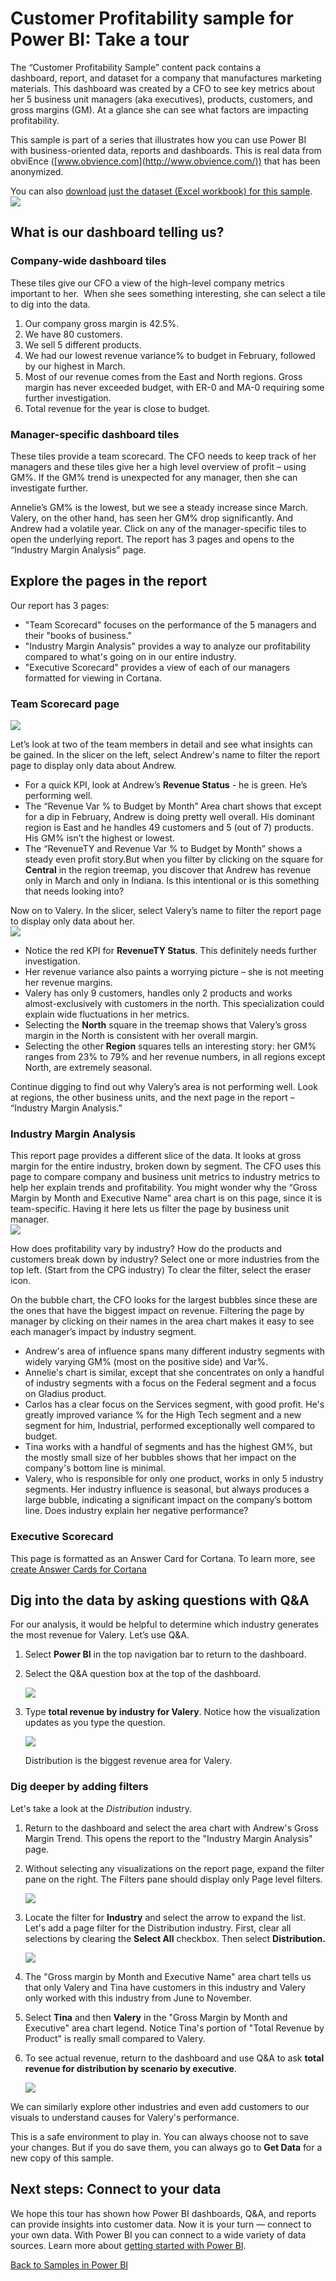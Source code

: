 ﻿<properties
   pageTitle="Customer Profitability sample for Power BI: Take a tour"
   description="Customer Profitability sample for Power BI: Take a tour"
   services="powerbi"
   documentationCenter=""
   authors="amandacofsky"
   manager="erikre"
   backup=""
   editor=""
   tags=""
   qualityFocus="no"
   qualityDate=""/>

<tags
   ms.service="powerbi"
   ms.devlang="NA"
   ms.topic="article"
   ms.tgt_pltfrm="NA"
   ms.workload="powerbi"
   ms.date="10/29/2017"
   ms.author="mihart"/>

# Customer Profitability sample for Power BI: Take a tour  

The “Customer Profitability Sample” content pack contains a dashboard, report, and dataset for a company that manufactures marketing materials. This dashboard was created by a CFO to see key metrics about her 5 business unit managers (aka executives), products, customers, and gross margins (GM). At a glance she can see what factors are impacting profitability.

This sample is part of a series that illustrates how you can use Power BI with business-oriented data, reports and dashboards. This is real data from obviEnce ([www.obvience.com](http://www.obvience.com/)) that has been anonymized.

You can also [download just the dataset (Excel workbook) for this sample](http://go.microsoft.com/fwlink/?LinkId=529781).  
![](media/powerbi-sample-customer-profitability-take-a-tour/power-bi-dash.png)

## What is our dashboard telling us?  
### Company-wide dashboard tiles  
These tiles give our CFO a view of the high-level company metrics important to her.  When she sees something interesting, she can select a tile to dig into the data.

1.  Our company gross margin is 42.5%.
2.  We have 80 customers.
3.  We sell 5 different products.
4.  We had our lowest revenue variance% to budget in February, followed by our highest in March.
5.  Most of our revenue comes from the East and North regions. Gross margin has never exceeded budget, with ER-0 and MA-0 requiring some further investigation.
6.  Total revenue for the year is close to budget.

### Manager-specific dashboard tiles  
These tiles provide a team scorecard. The CFO needs to keep track of her managers and these tiles give her a high level overview of profit – using GM%. If the GM% trend is unexpected for any manager, then she can investigate further.

Annelie’s GM% is the lowest, but we see a steady increase since March. Valery, on the other hand, has seen her GM% drop significantly. And Andrew had a volatile year. Click on any of the manager-specific tiles to open the underlying report. The report has 3 pages and opens to the “Industry Margin Analysis” page.

## Explore the pages in the report
Our report has 3 pages:

-   "Team Scorecard" focuses on the performance of the 5 managers and their "books of business."
-   "Industry Margin Analysis" provides a way to analyze our profitability compared to what's going on in our entire industry.
-   "Executive Scorecard" provides a view of each of our managers formatted for viewing in Cortana.

### Team Scorecard page  
![](media/powerbi-sample-customer-profitability-take-a-tour/customer2.png)

Let’s look at two of the team members in detail and see what insights can be gained. In the slicer on the left, select Andrew's name to filter the report page to display only data about Andrew.

-   For a quick KPI, look at Andrew’s **Revenue Status** - he is green. He’s performing well.
-   The “Revenue Var % to Budget by Month”  Area chart shows that except for a dip in February, Andrew is doing pretty well overall. His dominant region is East and he handles 49 customers and 5 (out of 7) products. His GM% isn’t the highest or lowest.
-   The “RevenueTY and Revenue Var % to Budget by Month” shows a steady even profit story.But when you filter by clicking on the square for **Central** in the region treemap, you discover that Andrew has revenue only in March and only in Indiana. Is this intentional or is this something that needs looking into?

Now on to Valery. In the slicer, select Valery’s name to filter the report page to display only data about her.  
![](media/powerbi-sample-customer-profitability-take-a-tour/customer3.png)

-   Notice the red KPI for **RevenueTY Status**. This definitely needs further investigation.
-   Her revenue variance also paints a worrying picture – she is not meeting her revenue margins.
-   Valery has only 9 customers, handles only 2 products and works almost-exclusively with customers in the north. This specialization could explain wide fluctuations in her metrics.
-   Selecting the **North** square in the treemap shows that Valery’s gross margin in the North is consistent with her overall margin.
-   Selecting the other **Region** squares tells an interesting story: her GM% ranges from 23% to 79% and her revenue numbers, in all regions except North, are extremely seasonal.

Continue digging to find out why Valery’s area is not performing well. Look at regions, the other business units, and the next page in the report – “Industry Margin Analysis.”

### Industry Margin Analysis
This report page provides a different slice of the data. It looks at gross margin for the entire industry, broken down by segment. The CFO uses this page to compare company and business unit metrics to industry metrics to help her explain trends and profitability. You might wonder why the “Gross Margin by Month and Executive Name” area chart is on this page, since it is team-specific. Having it here lets us filter the page by business unit manager.  
![](media/powerbi-sample-customer-profitability-take-a-tour/customer6.png)

How does profitability vary by industry? How do the products and customers break down by industry? Select one or more industries from the top left. (Start from the CPG industry) To clear the filter, select the eraser icon.

On the bubble chart, the CFO looks for the largest bubbles since these are the ones that have the biggest impact on revenue. Filtering the page by manager by clicking on their names in the area chart makes it easy to see each manager’s impact by industry segment.

-   Andrew's area of influence spans many different industry segments with widely varying GM% (most on the positive side) and Var%. 
-   Annelie's chart is similar, except that she concentrates on only a handful of industry segments with a focus on the Federal segment and a focus on Gladius product. 
-   Carlos has a clear focus on the Services segment, with good profit. He's greatly improved variance % for the High Tech segment and a new segment for him, Industrial, performed exceptionally well compared to budget. 
-   Tina works with a handful of segments and has the highest GM%, but the mostly small size of her bubbles shows that her impact on the company's bottom line is minimal. 
-   Valery, who is responsible for only one product, works in only 5 industry segments. Her industry influence is seasonal, but always produces a large bubble, indicating a significant impact on the company’s bottom line. Does industry explain her negative performance?

###    Executive Scorecard
This page is formatted as an Answer Card for Cortana. To learn more, see [create Answer Cards for Cortana](powerbi-service-cortana-desktop-entity-cards.md)


## Dig into the data by asking questions with Q&A  
For our analysis, it would be helpful to determine which industry generates the most revenue for Valery. Let’s use Q&A.

1.  Select **Power BI** in the top navigation bar to return to the dashboard.
2.  Select the Q&A question box at the top of the dashboard.

     ![](media/powerbi-sample-customer-profitability-take-a-tour/customer4.png)
3.  Type **total revenue by industry for Valery**. Notice how the visualization updates as you type the question.

     ![](media/powerbi-sample-customer-profitability-take-a-tour/customer5.png)

    Distribution is the biggest revenue area for Valery.

### Dig deeper by adding filters  
Let's take a look at the *Distribution* industry.  

1.  Return to the dashboard and select the area chart with Andrew's Gross Margin Trend. This opens the report to the "Industry Margin Analysis" page.

2.  Without selecting any visualizations on the report page, expand the filter pane on the right. The Filters pane should display only Page level filters.  

    ![](media/powerbi-sample-customer-profitability-take-a-tour/power-bi-filters.png)

3.    Locate the filter for **Industry** and select the arrow to expand the list. Let's add a page filter for the Distribution industry. First, clear all selections by clearing the **Select All** checkbox. Then select **Distribution.**  

      ![](media/powerbi-sample-customer-profitability-take-a-tour/customer7.png)

3.  The "Gross margin by Month and Executive Name" area chart tells us that only Valery and Tina have customers in this industry and Valery only worked with this industry from June to November.   

4.  Select **﻿Tina**﻿ and then **Valery** in the "Gross Margin by Month and Executive" area chart legend. Notice Tina's portion of "Total Revenue by Product" is really small compared to Valery. 

5.  To see actual revenue, return to the dashboard and use Q&A to ask **total revenue for distribution by scenario by executive**.  

    ![](media/powerbi-sample-customer-profitability-take-a-tour/customer8.png)

We can similarly explore other industries and even add customers to our visuals to understand causes for Valery's performance.

This is a safe environment to play in. You can always choose not to save your changes. But if you do save them, you can always go to **Get Data** for a new copy of this sample.

## Next steps: Connect to your data  
We hope this tour has shown how Power BI dashboards, Q&A, and reports can provide insights into customer data. Now it is your turn — connect to your own data. With Power BI you can connect to a wide variety of data sources. Learn more about [getting started with Power BI](powerbi-service-get-started.md).

[Back to Samples in Power BI](powerbi-sample-datasets.md)  
